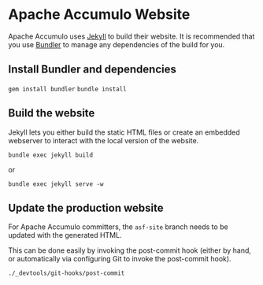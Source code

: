 # Apache Accumulo Website

Apache Accumulo uses [Jekyll](http://jekyllrb.com/) to build their website. It is recommended
that you use [Bundler](http://bundler.io/) to manage any dependencies of the build for you.


## Install Bundler and dependencies

`gem install bundler`
`bundle install`

## Build the website

Jekyll lets you either build the static HTML files or create an embedded webserver
to interact with the local version of the website.

`bundle exec jekyll build`

or

`bundle exec jekyll serve -w`

## Update the production website

For Apache Accumulo committers, the `asf-site` branch needs to be updated with the generated
HTML.

This can be done easily by invoking the post-commit hook (either by hand, or automatically via configuring
Git to invoke the post-commit hook).

`./_devtools/git-hooks/post-commit`
